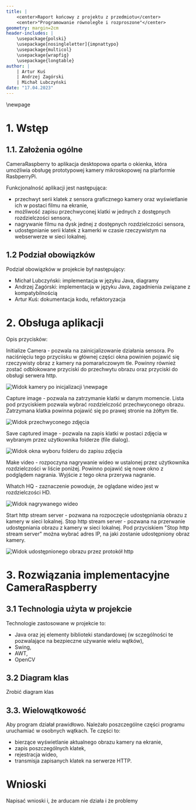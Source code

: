 ```yaml
---
title: |
	<center>Raport końcowy z projektu z przedmiotu</center>
	<center>"Programowanie równoległe i rozproszone"</center>
geometry: margin=2cm
header-includes: |
	\usepackage{polski}
	\usepackage[nosingleletter]{impnattypo}
	\usepackage{multicol}
	\usepackage{wrapfig}
	\usepackage{longtable}
author: |
	| Artur Kuś
	| Andrzej Zagórski
	| Michał Lubczyński
date: "17.04.2023"
---
```


<!-- \begin{vfill}
	\begin{raggedleft}
	IPpp sem. 5 \\*
	sekcja 4 \\*
	Andrzej Zagórski \\*
	Michał Lubczyński \\*
	Artur Kuś \\*
	\end{raggedleft}
\end{vfill} -->

\newpage

# 1. Wstęp

## 1.1. Założenia ogólne
CameraRaspberry to aplikacja desktopowa oparta o okienka, która umożliwia obsługę prototypowej kamery mikroskopowej na
plarformie RasbperryPi.

Funkcjonalność aplikacji jest następująca:

- przechwyt serii klatek z sensora graficznego kamery oraz wyświetlanie ich w postaci filmu na ekranie,
- możliwość zapisu przechwyconej klatki w jednych z dostępnych rozdzielczości sensora,
- nagrywanie filmu na dysk jednej z dostępnych rozdzielczości sensora,
- udostępnianie serii klatek z kamerki w czasie rzeczywistym na webserwerze w sieci lokalnej.

## 1.2 Podział obowiązków
Podział obowiązków w projekcie był następujący:

- Michał Lubczyński: implementacja w języku Java, diagramy
- Andrzej Zagórski: implementacja w języku Java, zagadnienia związane z kompatybilnością
- Artur Kuś: dokumentacja kodu, refaktoryzacja

# 2. Obsługa aplikacji

Opis przycisków:

Initialize Camera - pozwala na zainicjalizowanie działania sensora. Po naciśnięciu tego przyciisku w głównej części
okna powinien pojawić się rzeczywisty obraz z kamery na pomarańczowym tle. Powinny również zostać odblokowane
przyciski do przechwytu obrazu oraz przyciski do obsługi serwera http.

![Widok kamery po inicjalizacji](img/init.png)
\newpage

Capture image - pozwala na zatrzymanie klatki w danym momencie. Lista pod przyciskiem pozwala wybrać rozdzielczość
przechwyconego obrazu. Zatrzymana klatka powinna pojawić się po prawej stronie na żółtym tle.

![Widok przechwyconego zdjęcia](img/capture.png)

Save captured image - pozwala na zapis klatki w postaci zdjęcia w wybranym przez użytkownika folderze (file dialog).

![Widok okna wyboru folderu do zapisu zdjęcia](img/pic.png)

Make video - rozpoczyna nagrywanie wideo w ustalonej przez użytkownika rozdzielczości w liście poniżej. Powinno pojawić
się nowe okno z podglądem nagrania. Wyjście z tego okna przerywa nagranie.

Whatch HQ - zaznaczenie powoduje, że oglądane wideo jest w rozdzielczości HD.

![Widok nagrywanego wideo](img/video.png)

Start http stream server - pozwana na rozpoczęcie udostępniania obrazu z kamery w sieci lokalnej.
Stop http stream server - pozwana na przerwanie udostępniania obrazu z kamery w sieci lokalnej.
Pod przyciskiem "Stop http stream server" można wybrać adres IP, na jaki zostanie udostępniony
obraz kamery.

![Widok udostępnionego obrazu przez protokół http](img/http.png)

# 3. Rozwiązania implementacyjne CameraRaspberry

## 3.1 Technologia użyta w projekcie
Technologie zastosowane w projekcie to:

- Java oraz jej elementy biblioteki standardowej
(w sczególności te pozwalające na bezpieczne używanie wielu wątków),
- Swing,
- AWT,
- OpenCV

## 3.2 Diagram klas
Zrobić diagram klas
<!-- ![Diagram klas]() -->

## 3.3. Wielowątkowość
Aby program działał prawidłowo. Należało poszczególne części programu uruchamiać w osobnych
wątkach. Te części to:

- bierzące wyświetlanie aktualnego obrazu kamery na ekranie,
- zapis poszczególnych klatek,
- rejestracja wideo,
- transmisja zapisanych klatek na serwerze HTTP.



# Wnioski
Napisać wnioski i, że arducam nie działa i że problemy
